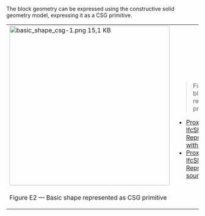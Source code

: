 ﻿The block geometry can be expressed using the constructive solid geometry model, expressing it as a CSG primitive.

<table summary="CSG type">
 <tr>
  <td>
   <img src="fig/basic_shape_csg-1.png" width="420" height="420" alt="basic_shape_csg-1.png 15,1 KB">
  </td>
  <td style=" vertical-align:bottom;">
   <blockquote>Figure E2 shows the block geometry represented by an CSG primitive.
   </blockquote>
   <ul class="std">
    <li class="std">
      <a class="listing-link" href="ifc/basic_shape_CSG.ifc.htm" target="info">Proxy with IfcShapeRepresentation
      RepresentationType="CSG" with hyperlinks</a>
    </li>
    <li class="std">
      <a class="listing-link" href="ifc/basic_shape_CSG.ifc" target="info">Proxy with IfcShapeRepresentation
      RepresentationType="CSG" source file</a>
    </li>
   </ul>
  </td>
 </tr>
 <tr style="height:20px;">
  <td style=" vertical-align:bottom;">
   <p class="figure">Figure E2 &mdash; Basic shape represented as CSG primitive</p>
  </td>
  <td>&nbsp;
  </td>
 </tr>
</table>
